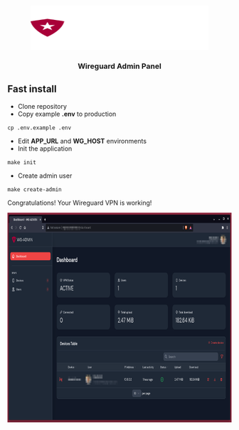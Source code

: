 <p align="center"><img src="https://raw.githubusercontent.com/mediclab/wg-admin-docker/master/img/wg-admin-dark.svg" height="100" width="400"></p>
<h3 align="center">Wireguard Admin Panel</h3>

## Fast install
* Clone repository
* Copy example **.env** to production

```
cp .env.example .env
```
* Edit **APP_URL** and **WG_HOST** environments
* Init the application
```
make init
```
* Create admin user
```
make create-admin
```

Congratulations! Your Wireguard VPN is working!

<p align="center"><img src="https://raw.githubusercontent.com/mediclab/wg-admin-docker/master/img/wg-admin.png" height="472" width="822"></p>